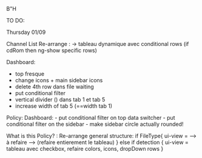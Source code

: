 B"H 

TO DO:  

Thursday 01/09

Channel List
  Re-arrange :
    <channel-list>
    <ui-view> -> tableau dynamique avec conditional rows (if cdRom then ng-show specific rows)
  
Dashboard:
  - top fresque
  - change icons + main sidebar icons
  - delete 4th row dans file waiting
  - put conditional filter
  - vertical divider (<md-divider vertical>) dans tab 1 et tab 5
  - increase width of tab 5 (==width tab 1)

Policy: 
  Dashboard:
    - put conditional filter on top data switcher
    - put conditional filter on the sidebar
    - make sidebar circle actually rounded! 
  
  What is this Policy? :
    Re-arrange general structure: 
    <custom-top-nav>
    <ui-view>
      if FileType{
        ui-view = <search-bar> --> à refaire
                  <tableau> --> (refaire entierement le tableau)
      }
      else if detection {
        ui-view = tableau avec checkbox, refaire colors, icons, dropDown rows
      }
      
      
